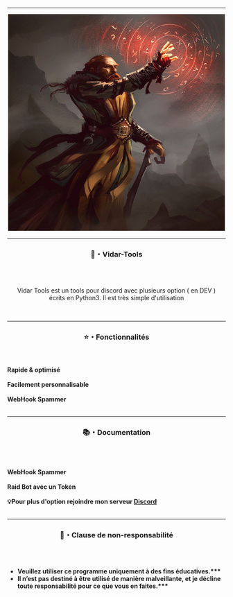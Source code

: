 -----
<p align="center">
<img src="https://github.com/anthoxdu13/Vidar-Tools/blob/main/vidar%20Tools.jpg?raw=true", width="500", height="500">
</p>

-----

### <p align="center">🔧・Vidar-Tools </p>
<br><br>
<p align="center">
<ong>
Vidar Tools est un tools pour discord avec plusieurs option ( en DEV ) 
<br>
écrits en Python3. Il est très simple d'utilisation
</fort>
</p>
<br>

-----

### <p align="center"> ⭐・Fonctionnalités</p>

<br><br>
<strong>Rapide & optimisé</fort>
<br>
<br>
<strong>Facilement personnalisable</fort>
<br>
<br>
<strong>WebHook Spammer</fort>
<br>
<br>

-----

### <p align="center"> 📚・Documentation</p>

<br><br>
<br>
<strong>WebHook Spammer</fort>
<br>
<br>
<strong>Raid Bot avec un Token</fort>
<br>
<br>
<strong>💡Pour plus d'option rejoindre mon serveur [Discord]() </fort>
<br>
<br>

-----

### <p align="center"> 📌・Clause de non-responsabilité</p>

<br><br>
* Veuillez utiliser ce programme uniquement à des fins éducatives.***
* Il n’est pas destiné à être utilisé de manière malveillante, et je décline toute responsabilité pour ce que vous en faites.***
<br><br>

